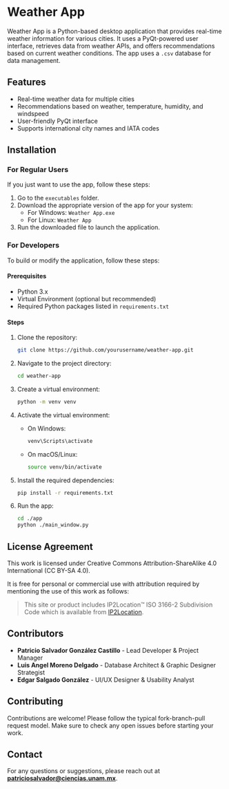 
# Weather App

Weather App is a Python-based desktop application that provides real-time weather information for various cities. It uses a PyQt-powered user interface, retrieves data from weather APIs, and offers recommendations based on current weather conditions. The app uses a `.csv` database for data management.

## Features
- Real-time weather data for multiple cities
- Recommendations based on weather, temperature, humidity, and windspeed
- User-friendly PyQt interface
- Supports international city names and IATA codes

## Installation

### For Regular Users

If you just want to use the app, follow these steps:

1. Go to the `executables` folder.
2. Download the appropriate version of the app for your system:
   - For Windows: `Weather App.exe`
   - For Linux: `Weather App`
3. Run the downloaded file to launch the application.

### For Developers

To build or modify the application, follow these steps:

#### Prerequisites
- Python 3.x
- Virtual Environment (optional but recommended)
- Required Python packages listed in `requirements.txt`

#### Steps

1. Clone the repository:
    ```bash
    git clone https://github.com/yourusername/weather-app.git
    ```

2. Navigate to the project directory:
    ```bash
    cd weather-app
    ```

3. Create a virtual environment:
    ```bash
    python -m venv venv
    ```

4. Activate the virtual environment:
    - On Windows:
        ```bash
        venv\Scripts\activate
        ```
    - On macOS/Linux:
        ```bash
        source venv/bin/activate
        ```

5. Install the required dependencies:
    ```bash
    pip install -r requirements.txt
    ```

6. Run the app:
    ```bash
    cd ./app
    python ./main_window.py
    ```

## License Agreement
This work is licensed under Creative Commons Attribution-ShareAlike 4.0 International (CC BY-SA 4.0).

It is free for personal or commercial use with attribution required by mentioning the use of this work as follows: 

> This site or product includes IP2Location™ ISO 3166-2 Subdivision Code which is available from [IP2Location](https://www.ip2location.com).

## Contributors
- **Patricio Salvador González Castillo** - Lead Developer & Project Manager
- **Luis Angel Moreno Delgado** - Database Architect & Graphic Designer Strategist
- **Edgar Salgado González** - UI/UX Designer & Usability Analyst

## Contributing
Contributions are welcome! Please follow the typical fork-branch-pull request model. Make sure to check any open issues before starting your work.

## Contact
For any questions or suggestions, please reach out at **patriciosalvador@ciencias.unam.mx**.
